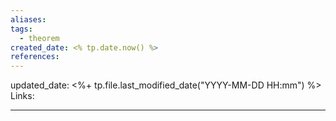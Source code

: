 ```yaml
---
aliases: 
tags: 
  - theorem
created_date: <% tp.date.now() %>
references:
---
```

updated_date: <%+ tp.file.last_modified_date("YYYY-MM-DD HH:mm") %>
Links: 

---
